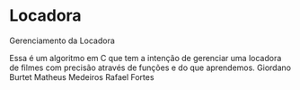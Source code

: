 # Locadora
Gerenciamento da Locadora

Essa é um algoritmo em C que tem a intenção de gerenciar uma locadora de filmes com precisão através de funções e do que aprendemos.
Giordano Burtet
Matheus Medeiros
Rafael Fortes
